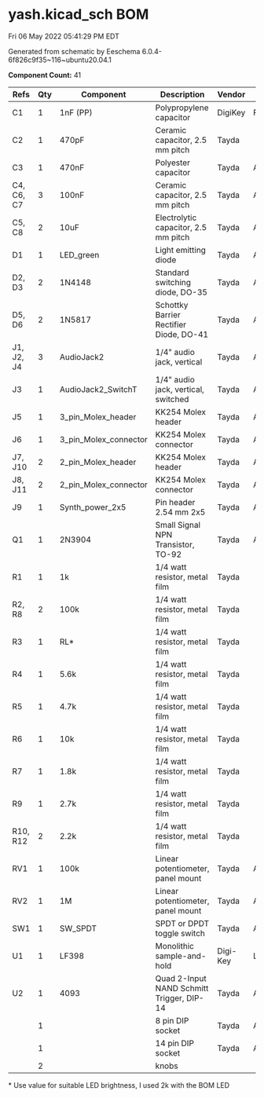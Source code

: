 # yash.kicad_sch BOM

Fri 06 May 2022 05:41:29 PM EDT

Generated from schematic by Eeschema 6.0.4-6f826c9f35~116~ubuntu20.04.1

**Component Count:** 41

| Refs | Qty | Component | Description | Vendor | SKU |
| ----- | --- | ---- | ----------- | ---- | ---- |
| C1 | 1 | 1nF (PP) | Polypropylene capacitor | DigiKey | FKP2G011001D00HSSD |
| C2 | 1 | 470pF | Ceramic capacitor, 2.5 mm pitch | Tayda |  |
| C3 | 1 | 470nF | Polyester capacitor | Tayda | A-568 |
| C4, C6, C7 | 3 | 100nF | Ceramic capacitor, 2.5 mm pitch | Tayda | A-553 |
| C5, C8 | 2 | 10uF | Electrolytic capacitor, 2.5 mm pitch | Tayda | A-4349 |
| D1 | 1 | LED_green | Light emitting diode | Tayda | A-1553 |
| D2, D3 | 2 | 1N4148 | Standard switching diode, DO-35 | Tayda | A-157 |
| D5, D6 | 2 | 1N5817 | Schottky Barrier Rectifier Diode, DO-41 | Tayda | A-159 |
| J1, J2, J4 | 3 | AudioJack2 | 1/4" audio jack, vertical | Tayda | A-1121 |
| J3 | 1 | AudioJack2_SwitchT | 1/4" audio jack, vertical, switched | Tayda | A-1121 |
| J5 | 1 | 3_pin_Molex_header | KK254 Molex header | Tayda | A-805 |
| J6 | 1 | 3_pin_Molex_connector | KK254 Molex connector | Tayda | A-827 |
| J7, J10 | 2 | 2_pin_Molex_header | KK254 Molex header | Tayda | A-804 |
| J8, J11 | 2 | 2_pin_Molex_connector | KK254 Molex connector | Tayda | A-826 |
| J9 | 1 | Synth_power_2x5 | Pin header 2.54 mm 2x5 | Tayda | A-2939 |
| Q1 | 1 | 2N3904 | Small Signal NPN Transistor, TO-92 | Tayda | A-111 |
| R1 | 1 | 1k | 1/4 watt resistor, metal film | Tayda |  |
| R2, R8 | 2 | 100k | 1/4 watt resistor, metal film | Tayda |  |
| R3 | 1 | RL* | 1/4 watt resistor, metal film | Tayda |  |
| R4 | 1 | 5.6k | 1/4 watt resistor, metal film | Tayda |  |
| R5 | 1 | 4.7k | 1/4 watt resistor, metal film | Tayda |  |
| R6 | 1 | 10k | 1/4 watt resistor, metal film | Tayda |  |
| R7 | 1 | 1.8k | 1/4 watt resistor, metal film | Tayda |  |
| R9 | 1 | 2.7k | 1/4 watt resistor, metal film | Tayda |  |
| R10, R12 | 2 | 2.2k | 1/4 watt resistor, metal film | Tayda |  |
| RV1 | 1 | 100k | Linear potentiometer, panel mount | Tayda | A-1984 |
| RV2 | 1 | 1M | Linear potentiometer, panel mount | Tayda | A-1658 |
| SW1 | 1 | SW_SPDT | SPDT or DPDT toggle switch | Tayda | A-3186 |
| U1 | 1 | LF398 | Monolithic sample-and-hold | Digi-Key | LF398AN/NOPB-ND |
| U2 | 1 | 4093 | Quad 2-Input NAND Schmitt Trigger, DIP-14 | Tayda | A-554 |
| | 1 | | 8 pin DIP socket | Tayda | A-001 |
| | 1 | | 14 pin DIP socket | Tayda | A-004 |
| | 2 | | knobs | | |

\* Use value for suitable LED brightness, I used 2k with the BOM LED
    

